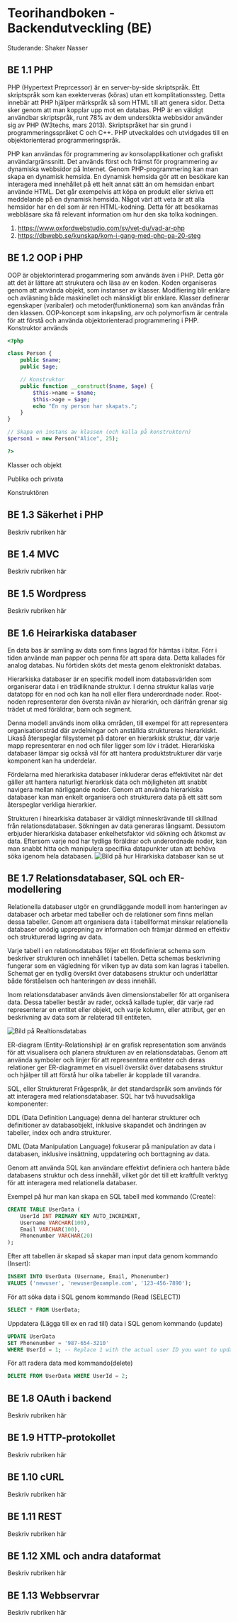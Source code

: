 # Teorihandboken - Backendutveckling (BE)
Studerande: Shaker Nasser

## BE 1.1 PHP

PHP (Hypertext Preprcessor) är en server-by-side skriptspråk. Ett skriptspråk som kan exekterveras (köras) utan ett komplitationssteg. Detta innebär att PHP hjälper märkspråk så som HTML till att genera sidor. Detta sker genom att man kopplar upp mot en databas. PHP är en väldigt användbar skriptspråk, runt 78% av dem undersökta webbsidor använder sig av PHP (W3techs, mars 2013).
Skriptspråket har sin grund i programmeringsspråket C och C++. PHP utveckaldes och utvidgades till en objektorienterad programmeringspråk.

PHP kan användas för programmering av konsolapplikationer och grafiskt användargränssnitt. Det används först och främst för programmering av dynamiska webbsidor på Internet. Genom PHP-programmering kan man skapa en dynamisk hemsida. En dynamisk hemsida gör att en besökare kan interagera med innehållet på ett helt annat sätt än om hemsidan enbart använde HTML. Det går exempelvis att köpa en produkt eller skriva ett meddelande på en dynamisk hemsida. Något värt att veta är att alla hemsidor har en del som är ren HTML-kodning. Detta för att besökarnas webbläsare ska få relevant information om hur den ska tolka kodningen.

1. https://www.oxfordwebstudio.com/sv/vet-du/vad-ar-php 
2. https://dbwebb.se/kunskap/kom-i-gang-med-php-pa-20-steg

## BE 1.2 OOP i PHP

OOP är objektorinterad progammering som används även i PHP. Detta gör att det är lättare att strukutera och läsa av en koden. Koden organiseras genom att använda objekt, som instanser av klasser. Modifiering blir enklare och avläsning både maskinellet och mänskligt blir enklare. Klasser definerar egenskaper (varibaler) och metoder(funktionerna) som kan användas från den klassen. OOP-koncept som inkapsling, arv och polymorfism är centrala för att förstå och använda objektorienterad programmering i PHP. 
Konstruktor används 

``` php
<?php

class Person {
    public $name;
    public $age;

    // Konstruktor
    public function __construct($name, $age) {
        $this->name = $name;
        $this->age = $age;
        echo "En ny person har skapats.";
    }
}

// Skapa en instans av klassen (och kalla på konstruktorn)
$person1 = new Person("Alice", 25);

?>

```

Klasser och objekt 

Publika och privata 

Konstruktören

## BE 1.3 Säkerhet i PHP

Beskriv rubriken här

## BE 1.4 MVC

Beskriv rubriken här

## BE 1.5 Wordpress

Beskriv rubriken här

## BE 1.6 Heirarkiska databaser

En data bas är samling av data som finns lagrad för hämtas i bitar. Förr i tiden använde man papper och penna för att spara data. Detta kallades för analog databas. Nu förtiden sköts det mesta genom elektroniskt databas. 

Hierarkiska databaser är en specifik modell inom databasvärlden som organiserar data i en trädliknande struktur. I denna struktur kallas varje datatopp för en nod och kan ha noll eller flera underordnade noder. Root-noden representerar den översta nivån av hierarkin, och därifrån grenar sig trädet ut med föräldrar, barn och segment.

Denna modell används inom olika områden, till exempel för att representera organisationsträd där avdelningar och anställda struktureras hierarkiskt. Likaså återspeglar filsystemet på datorer en hierarkisk struktur, där varje mapp representerar en nod och filer ligger som löv i trädet. Hierarkiska databaser lämpar sig också väl för att hantera produktstrukturer där varje komponent kan ha underdelar.

Fördelarna med hierarkiska databaser inkluderar deras effektivitet när det gäller att hantera naturligt hierarkisk data och möjligheten att snabbt navigera mellan närliggande noder. Genom att använda hierarkiska databaser kan man enkelt organisera och strukturera data på ett sätt som återspeglar verkliga hierarkier.

Strukturen i hirearkiska databaser är väldigt minneskrävande till skillnad från relationsdatabaser. Sökningen av data generaras långsamt. Dessutom erbjuder hierarkiska databaser enkelhetsfaktor vid sökning och åtkomst av data. Eftersom varje nod har tydliga föräldrar och underordnade noder, kan man snabbt hitta och manipulera specifika datapunkter utan att behöva söka igenom hela databasen.
![Bild på hur Hirarkiska databaser kan se ut](images/hierarchical-database-model-l.jpg)


## BE 1.7 Relationsdatabaser, SQL och ER-modellering

Relationella databaser utgör en grundläggande modell inom hanteringen av databaser och arbetar med tabeller och de relationer som finns mellan dessa tabeller. Genom att organisera data i tabellformat minskar relationella databaser onödig upprepning av information och främjar därmed en effektiv och strukturerad lagring av data.

Varje tabell i en relationsdatabas följer ett fördefinierat schema som beskriver strukturen och innehållet i tabellen. Detta schemas beskrivning fungerar som en vägledning för vilken typ av data som kan lagras i tabellen. Schemat ger en tydlig översikt över databasens struktur och underlättar både förståelsen och hanteringen av dess innehåll.

Inom relationsdatabaser används även dimensionstabeller för att organisera data. Dessa tabeller består av rader, också kallade tupler, där varje rad representerar en entitet eller objekt, och varje kolumn, eller attribut, ger en beskrivning av data som är relaterad till entiteten.

![Bild på Realtionsdatabas](images/Relationsdatabas.png)

ER-diagram (Entity-Relationship) är en grafisk representation som används för att visualisera och planera strukturen av en relationsdatabas. Genom att använda symboler och linjer för att representera entiteter och deras relationer ger ER-diagrammet en visuell översikt över databasens struktur och hjälper till att förstå hur olika tabeller är kopplade till varandra.

SQL, eller Strukturerat Frågespråk, är det standardspråk som används för att interagera med relationsdatabaser. SQL har två huvudsakliga komponenter:

DDL (Data Definition Language) denna del hanterar strukturer och definitioner av databasobjekt, inklusive skapandet och ändringen av tabeller, index och andra strukturer.

DML (Data Manipulation Language) fokuserar på manipulation av data i databasen, inklusive insättning, uppdatering och borttagning av data.

Genom att använda SQL kan användare effektivt definiera och hantera både databasens struktur och dess innehåll, vilket gör det till ett kraftfullt verktyg för att interagera med relationella databaser.

Exempel på hur man kan skapa en SQL tabell med kommando (Create):

```sql
CREATE TABLE UserData (
    UserId INT PRIMARY KEY AUTO_INCREMENT,
    Username VARCHAR(100),
    Email VARCHAR(100),
    Phonenumber VARCHAR(20)
);

```

Efter att tabellen är skapad så skapar man input data genom kommando (Insert):


```sql
INSERT INTO UserData (Username, Email, Phonenumber)
VALUES ('newuser', 'newuser@example.com', '123-456-7890');

```

För att söka data i SQL genom kommando (Read (SELECT)) 

```sql
SELECT * FROM UserData;

```

Uppdatera (Lägga till ex en rad till) data i SQL genom kommando (update) 

```sql
UPDATE UserData
SET Phonenumber = '987-654-3210'
WHERE UserId = 1; -- Replace 1 with the actual user ID you want to update

```

För att radera data med kommando(delete)

```sql
DELETE FROM UserData WHERE UserId = 2;

```

## BE 1.8 OAuth i backend

Beskriv rubriken här

## BE 1.9 HTTP-protokollet

Beskriv rubriken här

## BE 1.10 cURL

Beskriv rubriken här

## BE 1.11 REST

Beskriv rubriken här

## BE 1.12 XML och andra dataformat

Beskriv rubriken här

## BE 1.13 Webbservrar

Beskriv rubriken här
